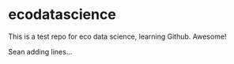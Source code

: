 # ecodatascience
This is a test repo for eco data science, learning Github. Awesome!




Sean adding lines...

